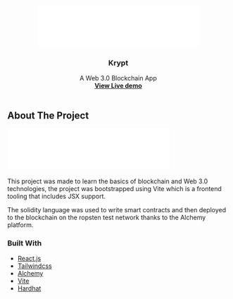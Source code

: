 

<!-- PROJECT LOGO -->
<br />
<div align="center">
  <a href="https://github.com/Juandurdaneta/krypt">
    <img src="/client/images/logo.png" alt="Logo" >
  </a>

  <h3 align="center">Krypt</h3>

  <p align="center">
    A Web 3.0 Blockchain App
    <br />
    <a href="https://eager-spence-1b880f.netlify.app/"><strong>View Live demo</strong></a>
    <br />
    <br />
  </p>
</div>






<!-- ABOUT THE PROJECT -->
## About The Project

![Product Name Screen Shot](/client/images/logo.png)

This project was made to learn the basics of blockchain and Web 3.0 technologies, the project was bootstrapped using Vite which is a frontend tooling that includes JSX support.

The solidity language was used to write smart contracts and then deployed to the blockchain on the ropsten test network thanks to the Alchemy platform.


### Built With

* [React.js](https://reactjs.org/)
* [Tailwindcss](https://tailwindcss.com/)
* [Alchemy](https://www.alchemy.com/)
* [Vite](https://vitejs.dev/)
* [Hardhat](https://hardhat.org/)






